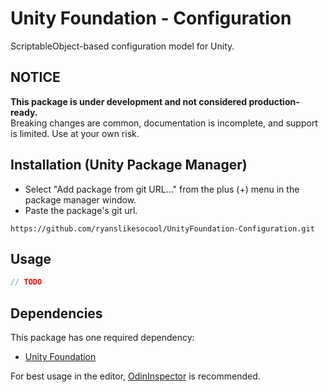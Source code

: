 # Unity Foundation - Configuration
ScriptableObject-based configuration model for Unity.

## NOTICE
**This package is under development and not considered production-ready.**\
Breaking changes are common, documentation is incomplete, and support is limited.  Use at your own risk.

## Installation (Unity Package Manager)
- Select "Add package from git URL..." from the plus (+) menu in the package manager window.
- Paste the package's git url.
```
https://github.com/ryanslikesocool/UnityFoundation-Configuration.git
```

## Usage
```cs
// TODO
```

## Dependencies
This package has one required dependency:
- [Unity Foundation](https://github.com/ryanslikesocool/UnityFoundation)

For best usage in the editor, [OdinInspector](https://odininspector.com/) is recommended.